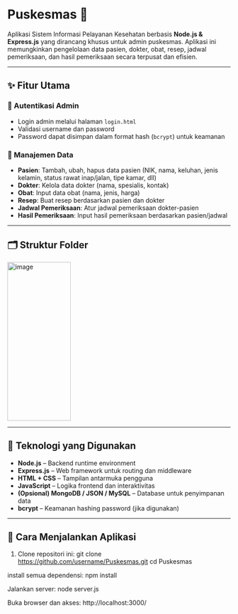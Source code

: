 # Puskesmas 🏥

Aplikasi Sistem Informasi Pelayanan Kesehatan berbasis **Node.js & Express.js** yang dirancang khusus untuk admin puskesmas. Aplikasi ini memungkinkan pengelolaan data pasien, dokter, obat, resep, jadwal pemeriksaan, dan hasil pemeriksaan secara terpusat dan efisien.

---

## ✨ Fitur Utama

### 🔐 Autentikasi Admin
- Login admin melalui halaman `login.html`
- Validasi username dan password
- Password dapat disimpan dalam format hash (`bcrypt`) untuk keamanan

### 👥 Manajemen Data
- **Pasien**: Tambah, ubah, hapus data pasien (NIK, nama, keluhan, jenis kelamin, status rawat inap/jalan, tipe kamar, dll)
- **Dokter**: Kelola data dokter (nama, spesialis, kontak)
- **Obat**: Input data obat (nama, jenis, harga)
- **Resep**: Buat resep berdasarkan pasien dan dokter
- **Jadwal Pemeriksaan**: Atur jadwal pemeriksaan dokter-pasien
- **Hasil Pemeriksaan**: Input hasil pemeriksaan berdasarkan pasien/jadwal

---

## 🗂️ Struktur Folder

<img width="143" height="358" alt="image" src="https://github.com/user-attachments/assets/26a65ae2-a712-4728-8b2e-fea8c400d90a" />


---

## 🧰 Teknologi yang Digunakan

- **Node.js** – Backend runtime environment
- **Express.js** – Web framework untuk routing dan middleware
- **HTML + CSS** – Tampilan antarmuka pengguna
- **JavaScript** – Logika frontend dan interaktivitas
- **(Opsional) MongoDB / JSON / MySQL** – Database untuk penyimpanan data
- **bcrypt** – Keamanan hashing password (jika digunakan)

---

## 🚀 Cara Menjalankan Aplikasi

1. Clone repositori ini:
   git clone https://github.com/username/Puskesmas.git
   cd Puskesmas
   
install semua dependensi:
npm install

Jalankan server:
node server.js

Buka browser dan akses:
http://localhost:3000/
